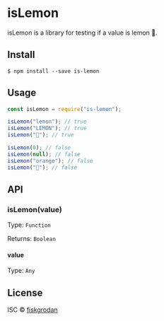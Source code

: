 # isLemon
isLemon is a library for testing if a value is lemon 🍋.

## Install

```
$ npm install --save is-lemon
```

## Usage

```js
const isLemon = require("is-lemon");

isLemon("lemon"); // true
isLemon("LEMON"); // true
isLemon("🍋"); // true

isLemon(0); // false
isLemon(null); // false
isLemon("orange"); // false
isLemon("🍊"); // false
```

## API

### isLemon(value)
Type: `Function`

Returns: `Boolean`

#### value
Type: `Any`

## License

ISC © [fiskgrodan](https://github.com/fiskgrodan)

